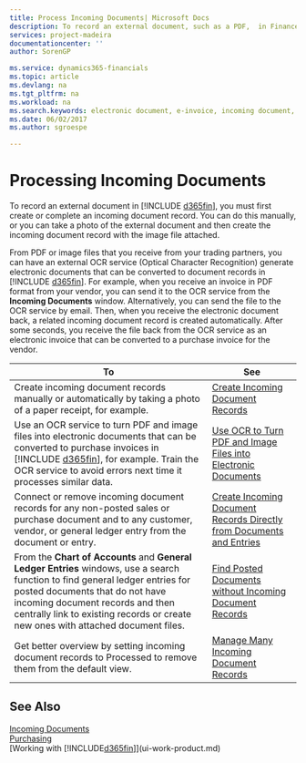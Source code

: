 ```yaml
---
title: Process Incoming Documents| Microsoft Docs
description: To record an external document, such as a PDF,  in Finance and Operations, Business edition , you first create or complete an incoming document record.
services: project-madeira
documentationcenter: ''
author: SorenGP

ms.service: dynamics365-financials
ms.topic: article
ms.devlang: na
ms.tgt_pltfrm: na
ms.workload: na
ms.search.keywords: electronic document, e-invoice, incoming document, OCR, ecommerce, document exchange, import invoice
ms.date: 06/02/2017
ms.author: sgroespe

---
```

# Processing Incoming Documents
To record an external document in [!INCLUDE [d365fin](includes/d365fin_md.md)], you must first create or complete an incoming document record. You can do this manually, or you can take a photo of the external document and then create the incoming document record with the image file attached.

From PDF or image files that you receive from your trading partners, you can have an external OCR service (Optical Character Recognition) generate electronic documents that can be converted to document records in [!INCLUDE [d365fin](includes/d365fin_md.md)]. For example, when you receive an invoice in PDF format from your vendor, you can send it to the OCR service from the **Incoming Documents** window. Alternatively, you can send the file to the OCR service by email. Then, when you receive the electronic document back, a related incoming document record is created automatically. After some seconds, you receive the file back from the OCR service as an electronic invoice that can be converted to a purchase invoice for the vendor.


|                                                                                                                                            To                                                                                                                                            |                                                               See                                                                |
|------------------------------------------------------------------------------------------------------------------------------------------------------------------------------------------------------------------------------------------------------------------------------------------|----------------------------------------------------------------------------------------------------------------------------------|
|                                                                                      Create incoming document records manually or automatically by taking a photo of a paper receipt, for example.                                                                                       |                         [Create Incoming Document Records](across-how-create-income-document-records.md)                         |
|               Use an OCR service to turn PDF and image files into electronic documents that can be converted to purchase invoices in [!INCLUDE [d365fin](includes/d365fin_md.md)], for example. Train the OCR service to avoid errors next time it processes similar data.               |             [Use OCR to Turn PDF and Image Files into Electronic Documents](across-how-use-ocr-pdf-images-files.md)              |
|                                                        Connect or remove incoming document records for any non-posted sales or purchase document and to any customer, vendor, or general ledger entry from the document or entry.                                                        | [Create Incoming Document Records Directly from Documents and Entries](across-how-connect-disconnect-income-document-records.md) |
| From the **Chart of Accounts** and **General Ledger Entries** windows, use a search function to find general ledger entries for posted documents that do not have incoming document records and then centrally link to existing records or create new ones with attached document files. |  [Find Posted Documents without Incoming Document Records](across-how-find-posted-documents-without-income-document-records.md)  |
|                                                                                       Get better overview by setting incoming document records to Processed to remove them from the default view.                                                                                        |                    [Manage Many Incoming Document Records](across-how-manage-many-income-document-records.md)                    |

## See Also
[Incoming Documents](across-income-documents.md)  
[Purchasing](purchasing-manage-purchasing.md)  
[Working with [!INCLUDE[d365fin](includes/d365fin_md.md)]](ui-work-product.md)
